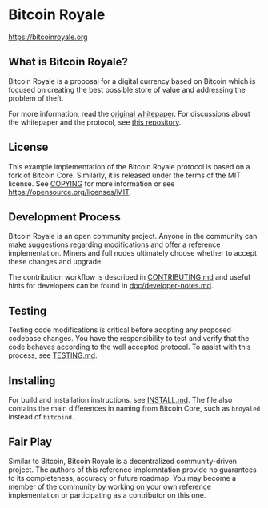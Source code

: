 Bitcoin Royale
==============

https://bitcoinroyale.org

What is Bitcoin Royale?
-----------------------

Bitcoin Royale is a proposal for a digital currency based on Bitcoin which is focused on creating the best possible store of value and addressing the problem of theft.

For more information, read the [original whitepaper](https://bitcoinroyale.org/bitcoinroyale.pdf). For discussions about the whitepaper and the protocol, see [this repository](https://github.com/bitcoinroyale/whitepaper).

License
-------

This example implementation of the Bitcoin Royale protocol is based on a fork of Bitcoin Core. Similarly, it is released under the terms of the MIT license. See [COPYING](COPYING) for more information or see https://opensource.org/licenses/MIT.

Development Process
-------------------

Bitcoin Royale is an open community project. Anyone in the community can make suggestions regarding modifications and offer a reference implementation. Miners and full nodes ultimately choose whether to accept these changes and upgrade.

The contribution workflow is described in [CONTRIBUTING.md](CONTRIBUTING.md) and useful hints for developers can be found in [doc/developer-notes.md](doc/developer-notes.md).

Testing
-------

Testing code modifications is critical before adopting any proposed codebase changes. You have the responsibility to test and verify that the code behaves according to the well accepted protocol. To assist with this process, see [TESTING.md](TESTING.md).

Installing
----------

For build and installation instructions, see [INSTALL.md](INSTALL.md). The file also contains the main differences in naming from Bitcoin Core, such as `broyaled` instead of `bitcoind`.

Fair Play
---------

Similar to Bitcoin, Bitcoin Royale is a decentralized community-driven project. The authors of this reference implemntation provide no guarantees to its completeness, accuracy or future roadmap. You may become a member of the community by working on your own reference implementation or participating as a contributor on this one.